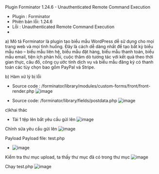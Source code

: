 Plugin Forminator 1.24.6 - Unauthenticated Remote Command Execution
- Plugin : Forminator
- Phiên bản lỗi: 1.24.6
- Lỗi : Unauthenticated Remote Command Execution
- 
a) Mô tả
Forminator là plugin tạo biểu mẫu WordPress dễ sử dụng cho mọi trang web và mọi tình huống. Đây là cách dễ dàng nhất để tạo bất kỳ biểu mẫu nào – biểu mẫu liên hệ, biểu mẫu đặt hàng, biểu mẫu thanh toán, biểu mẫu email, tiện ích phản hồi, cuộc thăm dò tương tác với kết quả theo thời gian thực, câu đố, công cụ ước tính dịch vụ và biểu mẫu đăng ký có thanh toán các tùy chọn bao gồm PayPal và Stripe.

b) Hàm xử lý bị lỗi
- Source code : /forminator/library/modules/custom-forms/front/front-render.php
 ![image](https://github.com/Manh130902/wordpress/assets/93723285/6a0a4741-0835-4476-b4de-9b2865c8699f)

- Source code: /forminator/library/fields/postdata.php
 ![image](https://github.com/Manh130902/wordpress/assets/93723285/667ec333-b052-4904-b9b1-5f1fc5d3f2d1)

c)khai thác 
- Tải 1 tệp lên bắt yêu cầu gửi lên 
 ![image](https://github.com/Manh130902/wordpress/assets/93723285/2960d501-e30f-4a24-b225-3de9576b5808)

Chỉnh sửa yêu cầu gửi lên 
 ![image](https://github.com/Manh130902/wordpress/assets/93723285/276765c2-c2f7-42c6-816f-6e475587f5da)

Payload 
Payload file: test.php

- ![image](https://github.com/Manh130902/wordpress/assets/93723285/ccb54261-0717-42d7-b890-190da53fb1d7)

Kiểm tra thư mục upload,  ta thấy thư mục đã có trong thư mục
 ![image](https://github.com/Manh130902/wordpress/assets/93723285/e3902572-7dd1-41ac-b751-cfe3665caf8b)

Chạy test.php
![image](https://github.com/Manh130902/wordpress/assets/93723285/a3bfd3b6-63c1-4d57-bd10-cf9a5220d2fe)
